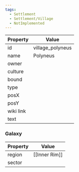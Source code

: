 ```yaml
---
tags:
  - Settlement
  - Settlement/Village
  - NotImplemented
---
```


| Property  | Value            |
| --------- | ---------------- |
| id        | village_polyneus |
| name      | Polyneus         |
| owner     |                  |
| culture   |                  |
| bound     |                  |
| type      |                  |
| posX      |                  |
| posY      |                  |
| wiki link |                  |
| text      |                  |

### Galaxy
| Property | Value         |
| -------- | ------------- |
| region   | [[Inner Rim]] |
| sector   |               |
